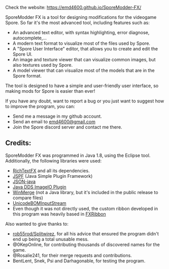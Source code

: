 Check the website: https://emd4600.github.io/SporeModder-FX/

SporeModder FX is a tool for designing modifications for the videogame Spore. So far it's the most advanced tool, including features such as:
 - An advanced text editor, with syntax highlighting, error diagnose, autocomplete,...
 - A modern text format to visualize most of the files used by Spore.
 - A "Spore User Interface" editor, that allows you to create and edit the Spore UI.
 - An image and texture viewer that can visualize common images, but also textures used by Spore.
 - A model viewer that can visualize most of the models that are in the Spore format.
 
The tool is designed to have a simple and user-friendly user interface, so making mods for Spore is easier than ever!

If you have any doubt, want to report a bug or you just want to suggest how to improve the program, you can:
 - Send me a message in my github account.
 - Send an email to emd4600@gmail.com
 - Join the Spore discord server and contact me there.

## Credits:
SporeModder FX was programmed in Java 1.8, using the Eclipse tool. Additionally, the following libraries were used:
 - [RichTextFX](https://github.com/FXMisc/RichTextFX) and all its dependencies.
 - [JSPF](https://github.com/gearlles/jspf) (Java Simple Plugin Framework)
 - [JSON-java](https://github.com/stleary/JSON-java)
 - [Java DDS ImageIO Plugin](https://github.com/GoldenGnu/java-dds)
 - [WinMerge](http://winmerge.org/) (not a Java library, but it's included in the public release to compare files)
 - [UnicodeBOMInputStream](https://github.com/gpakosz/UnicodeBOMInputStream)
 - Even though it was not directly used, the custom ribbon developed in this program was heavily based in [FXRibbon](https://github.com/dukke/FXRibbon)
 
Also wanted to give thanks to:
 - [rob55rod/Splitwirez](
https://github.com/Splitwirez), for all his advice that ensured the program didn't end up being a total unusable mess.
 - @0KepOnline, for contributing thousands of discovered names for the game.
 - @Rosalie241, for their merge requests and contributions.
 - BentLent, Snek, Psi and Darhagonable, for testing the program.
